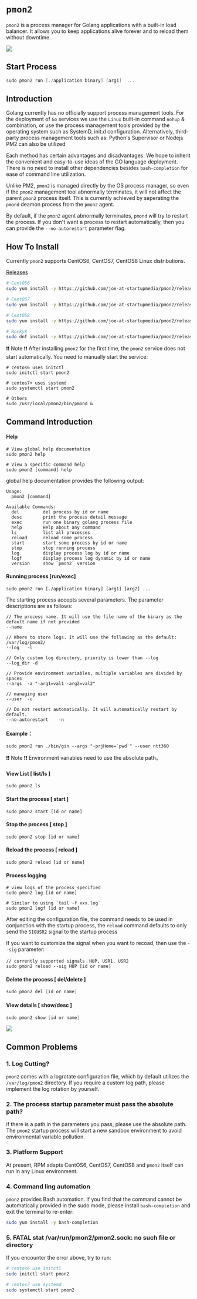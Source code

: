 # `pmon2`
`pmon2` is a process manager for Golang applications with a built-in load balancer. It allows you to keep applications alive forever and to reload them without downtime.

<img src="http://p0.qhimg.com/t017d6cbb68aed4b693.png" style="max-width:680px" />

## Start Process

```go
sudo pmon2 run [./application binary] [arg1]  ...
```

## Introduction

Golang currently has no officially support process management tools. For the deployment of `Go` services we use the `Linux` built-in command `nohup` & combination, or use the process management tools provided by the operating system such as SystemD, init.d configuration. Alternatively, third-party process management tools such as: Python's Supervisor or Nodejs PM2 can also be utilized

Each method has certain advantages and disadvantages. We hope to inherit the convenient and easy-to-use ideas of the GO language deployment. There is no need to install other dependencies besides `bash-completion` for ease of command line utilization.

Unlike PM2, `pmon2` is managed directly by the OS process manager, so even if the `pmon2` management tool abnormally terminates, it will not affect the parent `pmon2` process itself. This is currently achieved by seperating the `pmond` deamon process from the `pmon2` agent.

By default, if the `pmon2` agent abnormally terminates, `pmond` will try to restart the process. If you don't want a process to restart automatically, then you can provide the `--no-autorestart` parameter flag.


## How To Install

Currently `pmon2` supports CentOS6, CentOS7, CentOS8 Linux distributions.

[Releases](https://github.com/ntt360/`pmon2`/releases) 

```bash
# CentOS6
sudo yum install -y https://github.com/joe-at-startupmedia/pmon2/releases/download/v1.12.1/pmon2-1.12.1-1.el6.x86_64.rpm

# CentOS7
sudo yum install -y https://github.com/joe-at-startupmedia/pmon2/releases/download/v1.12.1/pmon2-1.12.1-1.el7.x86_64.rpm

# CentOS8
sudo yum install -y https://github.com/joe-at-startupmedia/pmon2/releases/download/v1.12.1/pmon2-1.12.1-1.el8.x86_64.rpm

# Rocky8
sudo dnf install -y https://github.com/joe-at-startupmedia/pmon2/releases/download/v1.12.1/pmon2-1.12.1-1.el8.x86_64.rpm
```

:exclamation::exclamation: Note :exclamation::exclamation:
After installing `pmon2` for the first time, the `pmon2` service does not start automatically. You need to manually start the service:

```shell
# centos6 uses initctl
sudo initctl start pmon2

# centos7+ uses systemd
sudo systemctl start pmon2

# Others
sudo /usr/local/pmon2/bin/pmond &
```

## Command Introduction

#### Help

```shell
# View global help documentation
sudo pmon2 help

# View a specific command help
sudo pmon2 [command] help
```

global help documentation provides the following output:

```
Usage:
  pmon2 [command]

Available Commands:
  del         del process by id or name
  desc        print the process detail message
  exec        run one binary golang process file
  help        Help about any command
  ls          list all processes
  reload      reload some process
  start       start some process by id or name
  stop        stop running process
  log         display process log by id or name
  logf        display process log dynamic by id or name
  version     show `pmon2` version
```

#### Running process [run/exec]

```shell
sudo pmon2 run [./application binary] [arg1] [arg2] ...
```
The starting process accepts several parameters. The parameter descriptions are as follows:

```shell
// The process name. It will use the file name of the binary as the default name if not provided 
--name

// Where to store logs. It will use the following as the default: /var/log/pmon2/
--log   -l

// Only custom log directory, priority is lower than --log
--log_dir -d

// Provide environment variables, multiple variables are divided by spaces
--args  -a "-arg1=val1 -arg2=val2"

// managing user
--user  -u

// Do not restart automatically. It will automatically restart by default.
--no-autorestart    -n
```

#### Example：

```shell
sudo pmon2 run ./bin/gin --args "-prjHome=`pwd`" --user ntt360
```

:exclamation::exclamation: Note :exclamation::exclamation:
Environment variables need to use the absolute path。

#### View List  [ list/ls ]

```shell
sudo pmon2 ls
```

#### Start the process [ start ]

```shell
sudo pmon2 start [id or name]
```

#### Stop the process  [ stop ]

```shell
sudo pmon2 stop [id or name]
```

#### Reload the process [ reload ]

```shell
sudo pmon2 reload [id or name]
```

#### Process logging

```shell
# view logs of the process specified
sudo pmon2 log [id or name]

# Similar to using `tail -f xxx.log`
sudo pmon2 logf [id or name]
```

After editing the configuration file, the command needs to be used in conjunction with the startup process, the `reload` command defaults to only send the `SIGUSR2` signal to the startup process

If you want to customize the signal when you want to recoad, then use the `--sig` parameter:

```shell
// currently supported signals：HUP, USR1, USR2
sudo pmon2 reload --sig HUP [id or name]
```

#### Delete the process  [ del/delete ]

```go
sudo pmon2 del [id or name]
```

#### View details [ show/desc ]

```go
sudo pmon2 show [id or name]
```
![](https://jscssimg-img.oss-cn-beijing.aliyuncs.com/89c3f649a583a852.png?t=1506950494)

## Common Problems

### 1. Log Cutting?

`pmon2` comes with a logrotate configuration file, which by default utilizes the `/var/log/pmon2` directory. If you require a custom log path, please implement the log rotation by yourself.

### 2. The process startup parameter must pass the absolute path?

if there is a path in the parameters you pass, please use the absolute path. The `pmon2` startup process will start a new sandbox environment to avoid environmental variable pollution.

### 3. Platform Support

At present, RPM adapts CentOS6, CentOS7, CentOS8 and `pmon2` itself can run in any Linux environment.
### 4. Command ling automation

`pmon2` provides Bash automation. If you find that the command cannot be automatically provided in the sudo mode, please install `bash-completion` and exit the terminal to re-enter:

```bash
sudo yum install -y bash-completion
```

### 5. FATAL stat /var/run/pmon2/pmon2.sock: no such file or directory

If you encounter the error above, try to run:

```bash
# centos6 use initctl
sudo initctl start pmon2

# centos7 use systemd
sudo systemctl start pmon2
```
